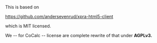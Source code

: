 This is based on

https://github.com/andersevenrud/xpra-html5-client

which is MIT licensed.

We -- for CoCalc -- license are complete rewrite of that
under **AGPLv3.**